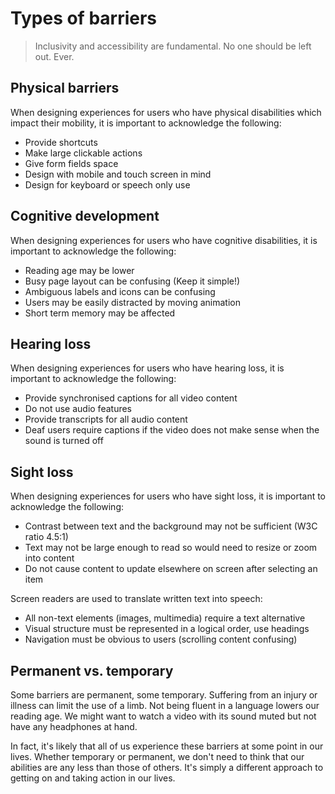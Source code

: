 # Types of barriers

> Inclusivity and accessibility are fundamental. No one should be left out. Ever.

## Physical barriers
When designing experiences for users who have physical disabilities which impact their mobility, it is important to acknowledge the following:

* Provide shortcuts
* Make large clickable actions
* Give form fields space
* Design with mobile and touch screen in mind
* Design for keyboard or speech only use

## Cognitive development

When designing experiences for users who have cognitive disabilities, it is important to acknowledge the following:

* Reading age may be lower
* Busy page layout can be confusing (Keep it simple!)
* Ambiguous labels and icons can be confusing
* Users may be easily distracted by moving animation
* Short term memory may be affected

## Hearing loss

When designing experiences for users who have hearing loss, it is important to acknowledge the following:

* Provide synchronised captions for all video content
* Do not use audio features
* Provide transcripts for all audio content
* Deaf users require captions if the video does not make sense when the sound is turned off

## Sight loss

When designing experiences for users who have sight loss, it is important to acknowledge the following:

* Contrast between text and the background may not be sufficient (W3C ratio 4.5:1)
* Text may not be large enough to read so would need to resize or zoom into content
* Do not cause content to update elsewhere on screen after selecting an item

Screen readers are used to translate written text into speech:

* All non-text elements (images, multimedia) require a text alternative
* Visual structure must be represented in a logical order, use headings
* Navigation must be obvious to users (scrolling content confusing)

## Permanent vs. temporary

Some barriers are permanent, some temporary. Suffering from an injury or illness can limit the use of a limb. Not being fluent in a language lowers our reading age. We might want to watch a video with its sound muted but not have any headphones at hand.

In fact, it's likely that all of us experience these barriers at some point in our lives. Whether temporary or permanent, we don't need to think that our abilities are any less than those of others. It's simply a different approach to getting on and taking action in our lives.
